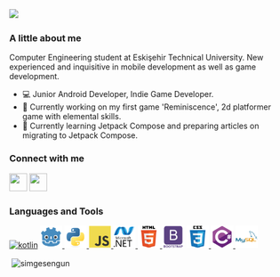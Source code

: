 
<img src="https://media4.giphy.com/media/O3LiZOXak8oUVJBwAO/200w.webp?cid=790b7611b41f90c77d764ff909f8b2173e9bb49277ee76fa&rid=200w.webp&ct=g"/>
 
<div align="left">
 <h3>A little about me</h3>
 Computer Engineering student at Eskişehir Technical University. New experienced and inquisitive in mobile development as well as game development. 
 
- 💻 Junior Android Developer, Indie Game Developer.  
- 🔮 Currently working on my first game 'Reminiscence', 2d platformer game with elemental skills. 
- 💠 Currently learning Jetpack Compose and preparing articles on migrating to Jetpack Compose.

<h3>Connect with me</h3>
<p><a href="https://twitter.com/simgesngn"><img height="32" width="32" src="https://www.vectorlogo.zone/logos/twitter/twitter-icon.svg" /></a>
<a href="https://www.linkedin.com/in/simge-sengun/"><img height="32" width="32" src="https://www.vectorlogo.zone/logos/linkedin/linkedin-icon.svg" /></a></p>

<h3>Languages and Tools</h3>
<p>
<a href="https://kotlinlang.org" target="_blank"><img src="https://www.vectorlogo.zone/logos/kotlinlang/kotlinlang-icon.svg" alt="kotlin" width="40" height="40"/></a>
<a href="https://godotengine.org" target="_blank">
<img height="40" width="40" src="https://github.com/godotengine/godot/blob/master/icon.svg" />
</a>
<a href="https://www.python.org" target="_blank"> <img src="https://raw.githubusercontent.com/devicons/devicon/master/icons/python/python-original.svg" alt="python" width="40" height="40"/> </a>
  <a href="https://developer.mozilla.org/en-US/docs/Web/JavaScript" target="_blank"> <img src="https://raw.githubusercontent.com/devicons/devicon/master/icons/javascript/javascript-original.svg" alt="javascript" width="40" height="40"/> </a>
 <a href="https://dotnet.microsoft.com/" target="_blank"> <img src="https://raw.githubusercontent.com/devicons/devicon/master/icons/dot-net/dot-net-original-wordmark.svg" alt="dotnet" width="40" height="40"/> </a>
 <a href="https://www.w3.org/html/" target="_blank"> <img src="https://raw.githubusercontent.com/devicons/devicon/master/icons/html5/html5-original-wordmark.svg" alt="html5" width="40" height="40"/> </a>
 <a href="https://getbootstrap.com" target="_blank"><img src="https://raw.githubusercontent.com/devicons/devicon/master/icons/bootstrap/bootstrap-plain-wordmark.svg" alt="bootstrap" width="40" height="40"/></a>
<a href="https://www.w3schools.com/css/" target="_blank"> <img src="https://raw.githubusercontent.com/devicons/devicon/master/icons/css3/css3-original-wordmark.svg" alt="css3" width="40" height="40"/> </a>
<a href="https://www.w3schools.com/cs/" target="_blank"> <img src="https://raw.githubusercontent.com/devicons/devicon/master/icons/csharp/csharp-original.svg" alt="csharp" width="40" height="40"/> </a>
<a href="https://www.mysql.com/" target="_blank"> <img src="https://raw.githubusercontent.com/devicons/devicon/master/icons/mysql/mysql-original-wordmark.svg" alt="mysql" width="40" height="40"/> </a>
 </p>

<p>&nbsp;<img align="center" src="https://github-readme-stats.vercel.app/api?username=simgesengun&theme=tokyonight&show_icons=true&locale=en" alt="simgesengun" /></p>
</center>
